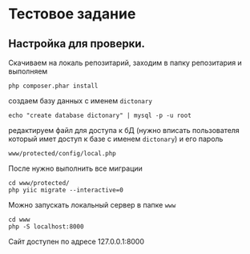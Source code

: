 # Тестовое задание


Настройка для проверки.
--------

Скачиваем на локаль репозитарий, заходим в папку репозитария и выполняем
```
php composer.phar install
```

создаем базу данных с именем ``dictonary``
```
echo "create database dictonary" | mysql -p -u root
```
редактируем файл для доступа к бД (нужно вписать пользователя который имет доступ к базе с именем ``dictonary``) и его пароль
```
www/protected/config/local.php
```

После нужно выполнить все миграции
```
cd www/protected/
php yiic migrate --interactive=0
```

Можно запускать локальный сервер в папке ``www``
```
cd www
php -S localhost:8000
```

 Сайт доступен по адресе 127.0.0.1:8000